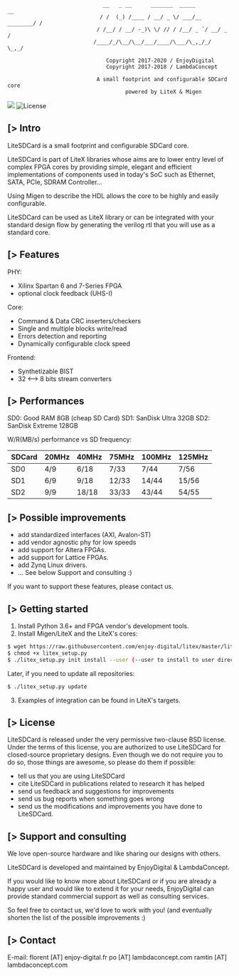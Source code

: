 ```
                              __   _ __      _______  _____            __
                             / /  (_) /____ / __/ _ \/ ___/__ ________/ /
                            / /__/ / __/ -_)\ \/ // / /__/ _ `/ __/ _  /
                           /____/_/\__/\__/___/____/\___/\_,_/_/  \_,_/

                               Copyright 2017-2020 / EnjoyDigital
                               Copyright 2017-2018 / LambdaConcept

                            A small footprint and configurable SDCard core
                                     powered by LiteX & Migen
```

[![](https://travis-ci.com/enjoy-digital/litesdcard.svg?branch=master)](https://travis-ci.com/enjoy-digital/litesdcard) ![License](https://img.shields.io/badge/License-BSD%202--Clause-orange.svg)


[> Intro
--------
LiteSDCard is a small footprint and configurable SDCard core.

LiteSDCard is part of LiteX libraries whose aims are to lower entry level of
complex FPGA cores by providing simple, elegant and efficient implementations
of components used in today's SoC such as Ethernet, SATA, PCIe, SDRAM Controller...

Using Migen to describe the HDL allows the core to be highly and easily configurable.

LiteSDCard can be used as LiteX library or can be integrated with your standard
design flow by generating the verilog rtl that you will use as a standard core.

[> Features
-----------
PHY:
  - Xilinx Spartan 6 and 7-Series FPGA
  - optional clock feedback (UHS-I)

Core:
  - Command & Data CRC inserters/checkers
  - Single and multiple blocks write/read
  - Errors detection and reporting
  - Dynamically configurable clock speed

Frontend:
  - Synthetizable BIST
  - 32 <--> 8 bits stream converters

[> Performances
---------------
SD0: Good RAM 8GB (cheap SD Card)
SD1: SanDisk Ultra 32GB
SD2: SanDisk Extreme 128GB

W/R(MB/s) performance vs SD frequency:

| SDCard | 20MHz | 40MHz | 75MHz | 100MHz | 125MHz |
|--------|-------|-------|-------|--------|--------|
|   SD0  |  4/9  | 6/18  |  7/33 |   7/44 |  7/56  |
|   SD1  |  6/9  | 9/18  | 12/33 |  14/44 | 15/56  |
|   SD2  |  9/9  | 18/18 | 33/33 |  43/44 | 54/55  |

[> Possible improvements
------------------------
- add standardized interfaces (AXI, Avalon-ST)
- add vendor agnostic phy for low speeds
- add support for Altera FPGAs.
- add support for Lattice FPGAs.
- add Zynq Linux drivers.
- ... See below Support and consulting :)

If you want to support these features, please contact us.

[> Getting started
------------------
1. Install Python 3.6+ and FPGA vendor's development tools.
2. Install Migen/LiteX and the LiteX's cores:

```sh
$ wget https://raw.githubusercontent.com/enjoy-digital/litex/master/litex_setup.py
$ chmod +x litex_setup.py
$ ./litex_setup.py init install --user (--user to install to user directory)
```
  Later, if you need to update all repositories:
```sh
$ ./litex_setup.py update
```

3. Examples of integration can be found in LiteX's targets.

[> License
----------
LiteSDCard is released under the very permissive two-clause BSD license. Under the
terms of this license, you are authorized to use LiteSDCard for closed-source
proprietary designs.
Even though we do not require you to do so, those things are awesome, so please
do them if possible:
 - tell us that you are using LiteSDCard
 - cite LiteSDCard in publications related to research it has helped
 - send us feedback and suggestions for improvements
 - send us bug reports when something goes wrong
 - send us the modifications and improvements you have done to LiteSDCard.

[> Support and consulting
-------------------------
We love open-source hardware and like sharing our designs with others.

LiteSDCard is developed and maintained by EnjoyDigital & LambdaConcept.

If you would like to know more about LiteSDCard or if you are already a happy user
and would like to extend it for your needs, EnjoyDigital can provide standard
commercial support as well as consulting services.

So feel free to contact us, we'd love to work with you! (and eventually shorten
the list of the possible improvements :)

[> Contact
----------
E-mail:
florent [AT] enjoy-digital.fr
po [AT] lambdaconcept.com
ramtin [AT] lambdaconcept.com
